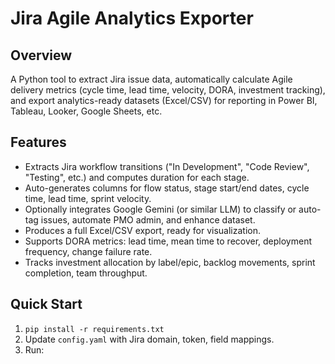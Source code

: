 # Jira Agile Analytics Exporter

## Overview
A Python tool to extract Jira issue data, automatically calculate Agile delivery metrics (cycle time, lead time, velocity, DORA, investment tracking), and export analytics-ready datasets (Excel/CSV) for reporting in Power BI, Tableau, Looker, Google Sheets, etc.

## Features
- Extracts Jira workflow transitions ("In Development", "Code Review", "Testing", etc.) and computes duration for each stage.
- Auto-generates columns for flow status, stage start/end dates, cycle time, lead time, sprint velocity.
- Optionally integrates Google Gemini (or similar LLM) to classify or auto-tag issues, automate PMO admin, and enhance dataset.
- Produces a full Excel/CSV export, ready for visualization.
- Supports DORA metrics: lead time, mean time to recover, deployment frequency, change failure rate.
- Tracks investment allocation by label/epic, backlog movements, sprint completion, team throughput.

## Quick Start
1. `pip install -r requirements.txt`
2. Update `config.yaml` with Jira domain, token, field mappings.
3. Run:
